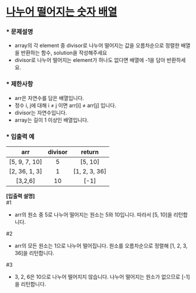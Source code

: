 
# [나누어 떨어지는 숫자 배열](https://programmers.co.kr/learn/courses/30/lessons/12910) #



### * 문제설명 ###  
* array의 각 element 중 divisor로 나누어 떨어지는 값을 오름차순으로 정렬한 배열을 반환하는 함수, solution을 작성해주세요   
* divisor로 나누어 떨어지는 element가 하나도 없다면 배열에 -1을 담아 반환하세요.     

### * 제한사항 ###
* arr은 자연수를 담은 배열입니다.     
* 정수 i, j에 대해 i ≠ j 이면 arr[i] ≠ arr[j] 입니다.   
* divisor는 자연수입니다.  
* array는 길이 1 이상인 배열입니다.    

### * 입출력 예 ###  

arr | divisor | return
:-:|:-:|:-:
[5, 9, 7, 10] | 5 | [5, 10]
[2, 36, 1, 3] | 1 | [1, 2, 3, 36]
[3,2,6] | 10 | [-1]

**[입출력 설명]**    
#1  
* arr의 원소 중 5로 나누어 떨어지는 원소는 5와 10입니다. 따라서 [5, 10]을 리턴합니다.       

#2  
* arr의 모든 원소는 1으로 나누어 떨어집니다. 원소를 오름차순으로 정렬해 [1, 2, 3, 36]을 리턴합니다.  

#3  
* 3, 2, 6은 10으로 나누어 떨어지지 않습니다. 나누어 떨어지는 원소가 없으므로 [-1]을 리턴합니다.    
